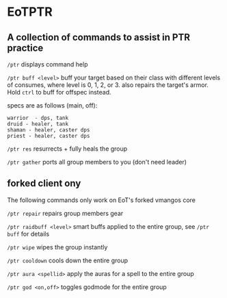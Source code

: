# EoTPTR
## A collection of commands to assist in PTR practice

`/ptr`
displays command help

`/ptr buff <level>` 
buff your target based on their class with different levels of consumes, where level is 0, 1, 2, or 3.
also repairs the target's armor. Hold `ctrl` to buff for offspec instead.

specs are as follows (main, off):
```
warrior  - dps, tank
druid - healer, tank
shaman - healer, caster dps
priest - healer, caster dps
```

`/ptr res`
resurrects + fully heals the group

`/ptr gather`
ports all group members to you (don't need leader)

## forked client ony
The following commands only work on EoT's forked vmangos core

`/ptr repair`
repairs group members gear

`/ptr raidbuff <level>`
smart buffs applied to the entire group, see `/ptr buff` for details

`/ptr wipe`
wipes the group instantly

`/ptr cooldown`
cools down the entire group

`/ptr aura <spellid>`
apply the auras for a spell to the entire group

`/ptr god <on,off>`
toggles godmode for the entire group